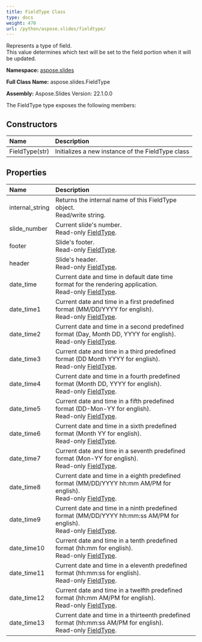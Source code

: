 ```yaml
---
title: FieldType Class
type: docs
weight: 470
url: /python/aspose.slides/fieldtype/
---
```


Represents a type of field. <br/>            This value determines which text will be set to the field portion when it will be updated.

**Namespace:** [aspose.slides](/python/aspose.slides/)

**Full Class Name:** aspose.slides.FieldType

**Assembly:**  Aspose.Slides Version: 22.1.0.0

The FieldType type exposes the following members:
## **Constructors**
|**Name**|**Description**|
| :- | :- |
|FieldType(str)|Initializes a new instance of the FieldType class|
## **Properties**
|**Name**|**Description**|
| :- | :- |
|internal_string|Returns the internal name of this FieldType object.<br/>            Read/write string.|
|slide_number|Current slide's number.<br/>            Read-only [FieldType](/python/aspose.slides/fieldtype/).|
|footer|Slide's footer.<br/>            Read-only [FieldType](/python/aspose.slides/fieldtype/).|
|header|Slide's header.<br/>            Read-only [FieldType](/python/aspose.slides/fieldtype/).|
|date_time|Current date and time in default date time format for the rendering application.<br/>            Read-only [FieldType](/python/aspose.slides/fieldtype/).|
|date_time1|Current date and time in a first predefined format (MM/DD/YYYY for english).<br/>            Read-only [FieldType](/python/aspose.slides/fieldtype/).|
|date_time2|Current date and time in a second predefined format (Day, Month DD, YYYY for english).<br/>            Read-only [FieldType](/python/aspose.slides/fieldtype/).|
|date_time3|Current date and time in a third predefined format (DD Month YYYY for english).<br/>            Read-only [FieldType](/python/aspose.slides/fieldtype/).|
|date_time4|Current date and time in a fourth predefined format (Month DD, YYYY for english).<br/>            Read-only [FieldType](/python/aspose.slides/fieldtype/).|
|date_time5|Current date and time in a fifth predefined format (DD-Mon-YY for english).<br/>            Read-only [FieldType](/python/aspose.slides/fieldtype/).|
|date_time6|Current date and time in a sixth predefined format (Month YY for english).<br/>            Read-only [FieldType](/python/aspose.slides/fieldtype/).|
|date_time7|Current date and time in a seventh predefined format (Mon-YY for english).<br/>            Read-only [FieldType](/python/aspose.slides/fieldtype/).|
|date_time8|Current date and time in a eighth predefined format (MM/DD/YYYY hh:mm AM/PM for english).<br/>            Read-only [FieldType](/python/aspose.slides/fieldtype/).|
|date_time9|Current date and time in a ninth predefined format (MM/DD/YYYY hh:mm:ss AM/PM for english).<br/>            Read-only [FieldType](/python/aspose.slides/fieldtype/).|
|date_time10|Current date and time in a tenth predefined format (hh:mm for english).<br/>            Read-only [FieldType](/python/aspose.slides/fieldtype/).|
|date_time11|Current date and time in a eleventh predefined format (hh:mm:ss for english).<br/>            Read-only [FieldType](/python/aspose.slides/fieldtype/).|
|date_time12|Current date and time in a twelfth predefined format (hh:mm AM/PM for english).<br/>            Read-only [FieldType](/python/aspose.slides/fieldtype/).|
|date_time13|Current date and time in a thirteenth predefined format (hh:mm:ss AM/PM for english).<br/>            Read-only [FieldType](/python/aspose.slides/fieldtype/).|
